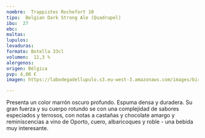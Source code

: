 ```yaml
---
nombre:  Trappistes Rochefort 10
tipo:  Belgian Dark Strong Ale (Quadrupel)
ibu:  27
ebc:
maltas: 
lupulos: 
levaduras: 
formato: Botella 33cl
volumen:  11,3 %
alergenos: 
origen: Bélgica
pvp: 4,00 €
imagen: https://labodegadellupulo.s3.eu-west-3.amazonaws.com/images/birras/trappistes10.jpg

---
```

Presenta un color marrón oscuro profundo. Espuma densa y duradera. Su gran fuerza y su cuerpo rotundo se con una complejidad de sabores especiados y terrosos, con notas a castañas y chocolate amargo y reminiscencias a vino de Oporto, cuero, albaricoques y roble - una bebida muy interesante.



